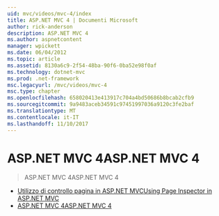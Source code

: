 ```yaml
---
uid: mvc/videos/mvc-4/index
title: ASP.NET MVC 4 | Documenti Microsoft
author: rick-anderson
description: ASP.NET MVC 4
ms.author: aspnetcontent
manager: wpickett
ms.date: 06/04/2012
ms.topic: article
ms.assetid: 8130a6c9-2f54-48ba-90f6-0ba52e98f0af
ms.technology: dotnet-mvc
ms.prod: .net-framework
msc.legacyurl: /mvc/videos/mvc-4
msc.type: chapter
ms.openlocfilehash: 658020413e413917c704a4bd50686b8bcab2cfb9
ms.sourcegitcommit: 9a9483aceb34591c97451997036a9120c3fe2baf
ms.translationtype: MT
ms.contentlocale: it-IT
ms.lasthandoff: 11/10/2017
---
```

<a name="aspnet-mvc-4"></a><span data-ttu-id="519b9-103">ASP.NET MVC 4</span><span class="sxs-lookup"><span data-stu-id="519b9-103">ASP.NET MVC 4</span></span>
====================
> <span data-ttu-id="519b9-104">ASP.NET MVC 4</span><span class="sxs-lookup"><span data-stu-id="519b9-104">ASP.NET MVC 4</span></span>


- [<span data-ttu-id="519b9-105">Utilizzo di controllo pagina in ASP.NET MVC</span><span class="sxs-lookup"><span data-stu-id="519b9-105">Using Page Inspector in ASP.NET MVC</span></span>](using-page-inspector-in-aspnet-mvc.md)
- [<span data-ttu-id="519b9-106">ASP.NET MVC 4</span><span class="sxs-lookup"><span data-stu-id="519b9-106">ASP.NET MVC 4</span></span>](aspnet-mvc-4.md)
